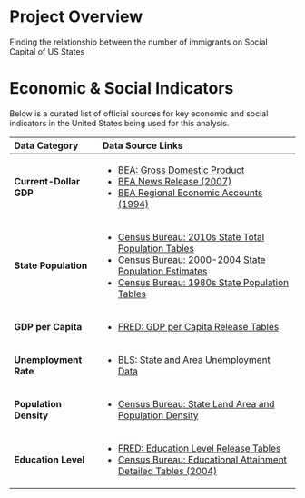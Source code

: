 # Project Overview
Finding the relationship between the number of immigrants on Social Capital of US States

# Economic & Social Indicators

Below is a curated list of official sources for key economic and social indicators in the United States being used for this analysis. 

| Data Category | Data Source Links |
| :--- | :--- |
| **Current-Dollar GDP** | <ul> <li> [BEA: Gross Domestic Product](https://www.bea.gov/) </li> <li> [BEA News Release (2007)](https://www.bea.gov/news/2007/gross-domestic-product-state-advance-2006-estimates-and-revised-2003-2005) </li> <li> [BEA Regional Economic Accounts (1994)](https://apps.bea.gov/scb/pdf/regional/gsp/1994/0894rea.pdf?_gl=1*pqy0bs*_ga*MTI0MTk1MjM4MC4xNzQwNTE2OTYy*_ga_J4698JNNFT*MTc0MDUxNjk2Mi4xLjEuMTc0MDUxODQ5MC40Ny4wLjA.) </li> </ul> |
| **State Population** | <ul> <li> [Census Bureau: 2010s State Total Population Tables](https://www.census.gov/data/tables/time-series/demo/popest/2010s-state-total.html) </li> <li> [Census Bureau: 2000-2004 State Population Estimates](https://www2.census.gov/programs-surveys/popest/tables/2000-2004/state/totals/nst-est2004-01.pdf) </li> <li> [Census Bureau: 1980s State Population Tables](https://www.census.gov/data/tables/time-series/demo/popest/1980s-state.html) </li> </ul> |
| **GDP per Capita** | <ul> <li> [FRED: GDP per Capita Release Tables](https://fred.stlouisfed.org/release/tables?rid=110&eid=257197&od=1986-01-01) </li> </ul> |
| **Unemployment Rate** | <ul> <li> [BLS: State and Area Unemployment Data](https://www.bls.gov/lau/staadata.txt) </li> </ul> |
| **Population Density** | <ul> <li> [Census Bureau: State Land Area and Population Density](https://www.census.gov/geographies/reference-files/2010/geo/state-area.html) </li> </ul> |
| **Education Level** | <ul> <li> [FRED: Education Level Release Tables](https://fred.stlouisfed.org/release/tables?rid=330&eid=391444&od=2018-01-01) </li> <li> [Census Bureau: Educational Attainment Detailed Tables (2004)](https://www.census.gov/data/tables/2004/demo/educational-attainment/cps-detailed-tables.html) </li> </ul> |
